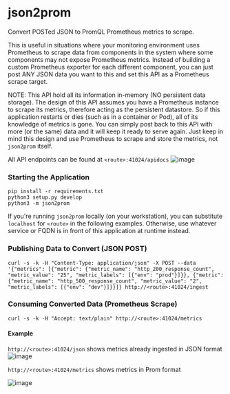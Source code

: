 # json2prom
Convert POSTed JSON to PromQL Prometheus metrics to scrape.

This is useful in situations where your monitoring environment uses Prometheus to scrape data from components in the system where some components may not expose Prometheus metrics. Instead of building a custom Prometheus exporter for each different component, you can just post ANY JSON data you want to this and set this API as a Prometheus scrape target.

NOTE: This API hold all its information in-memory (NO persistent data storage). The design of this API assumes you have a Prometheus instance to scrape its metrics, therefore acting as the persistent datastore. So if this application restarts or dies (such as in a container or Pod), all of its knowledge of metrics is gone. You can simply post back to this API with more (or the same) data and it will keep it ready to serve again. Just keep in mind this design and use Prometheus to scrape and store the metrics, not `json2prom` itself.


All API endpoints can be found at `<route>:41024/apidocs`
![image](https://github.com/christophersinclair/json2prom/assets/29457515/75d65536-6905-4f21-9e24-8eef9b8ffaa1)

### Starting the Application
```
pip install -r requirements.txt
python3 setup.py develop
python3 -m json2prom
```
If you're running `json2prom` locally (on your workstation), you can substitute `localhost` for `<route>` in the following examples. Otherwise, use whatever service or FQDN is in front of this application at runtime instead.

### Publishing Data to Convert (JSON POST)
```
curl -s -k -H "Content-Type: application/json" -X POST --data '{"metrics": [{"metric": {"metric_name": "http_200_response_count", "metric_value": "25", "metric_labels": [{"env": "prod"}]}}, {"metric": {"metric_name": "http_500_response_count", "metric_value": "2", "metric_labels": [{"env": "dev"}]}}]} http://<route>:41024/ingest
```

### Consuming Converted Data (Prometheus Scrape)
```
curl -s -k -H "Accept: text/plain" http://<route>:41024/metrics
```

#### Example
`http://<route>:41024/json` shows metrics already ingested in JSON format
![image](https://github.com/christophersinclair/json2prom/assets/29457515/a302097a-117d-45f2-bafb-44a68dbc5cc0)

`http://<route>:41024/metrics` shows metrics in Prom format

![image](https://github.com/christophersinclair/json2prom/assets/29457515/e6b2ce79-a11f-4bd8-926a-294d9fbd01e9)

